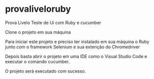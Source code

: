 # provaliveloruby
Prova Livelo Teste de Ui com Ruby e cucumber

Clone o projeto em sua máquina

Para iniciar este projeto e preciso ter instalado em sua máquina o Ruby junto com o framework Selenium e sua extenção do Chromedriver

Depois basta abrir o projeto em uma IDE como o Visual Studio Code e executar o comando cucumber. 

O projeto será executado com sucesso. 

